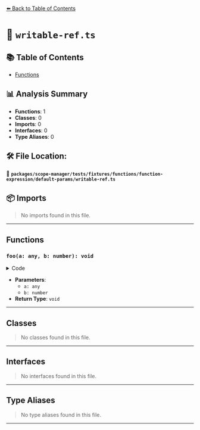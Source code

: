 [⬅️ Back to Table of Contents](../../../../../../../index.md)

# 📄 `writable-ref.ts`

## 📚 Table of Contents

- [Functions](#functions)

## 📊 Analysis Summary

- **Functions**: 1
- **Classes**: 0
- **Imports**: 0
- **Interfaces**: 0
- **Type Aliases**: 0

## 🛠️ File Location:
📂 **`packages/scope-manager/tests/fixtures/functions/function-expression/default-params/writable-ref.ts`**

## 📦 Imports

> No imports found in this file.


---

## Functions

### `foo(a: any, b: number): void`

<details><summary>Code</summary>

```ts
function (a, b = 0) {}
```
</details>

- **Parameters**:
  - `a: any`
  - `b: number`
- **Return Type**: `void`

---

## Classes

> No classes found in this file.


---

## Interfaces

> No interfaces found in this file.


---

## Type Aliases

> No type aliases found in this file.


---